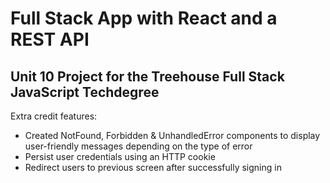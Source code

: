 # Full Stack App with React and a REST API

## Unit 10 Project for the Treehouse Full Stack JavaScript Techdegree

Extra credit features:

- Created NotFound, Forbidden & UnhandledError components to display user-friendly messages depending on the type of error
- Persist user credentials using an HTTP cookie
- Redirect users to previous screen after successfully signing in
